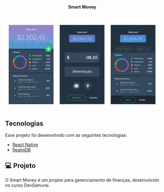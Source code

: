 <h4 align="center">
 Smart Money
</h4> 



<h1 align="center">
    <img alt="SmartMoney" title="Smart Money" src="https://github.com/Luiz-Ferreira22/SmartMoney/blob/master/Mockup.png" width="1080px" />
</h1>

## Tecnologias

Esse projeto foi desenvolvido com as seguintes tecnologias:

- [React Native](https://facebook.github.io/react-native/)
- [RealmDB](https://realm.io/)


## 💻 Projeto
O Smart Money é um projeto para gerenciamento de finanças, desenvolvido no curso DevSamurai.
